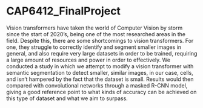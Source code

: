 # CAP6412_FinalProject
Vision transformers have taken the world of Computer Vision by storm since the start of 2020’s, being one of the most researched areas in the field. Despite this, there are some shortcomings to vision transformers. For one, they struggle to correctly identify and segment smaller images in general, and also require very large datasets in order to be trained, requiring a large amount of resources and power in order to effectively. We conducted a study in which we attempt to modify a vision transformer with semantic segmentation to detect smaller, similar images, in our case, cells, and isn’t hampered by the fact that the dataset is small. Results would then compared with convolutional networks through a masked R-CNN model, giving a good reference point to what kinds of accuracy can be achieved on this type of dataset and what we aim to surpass.
